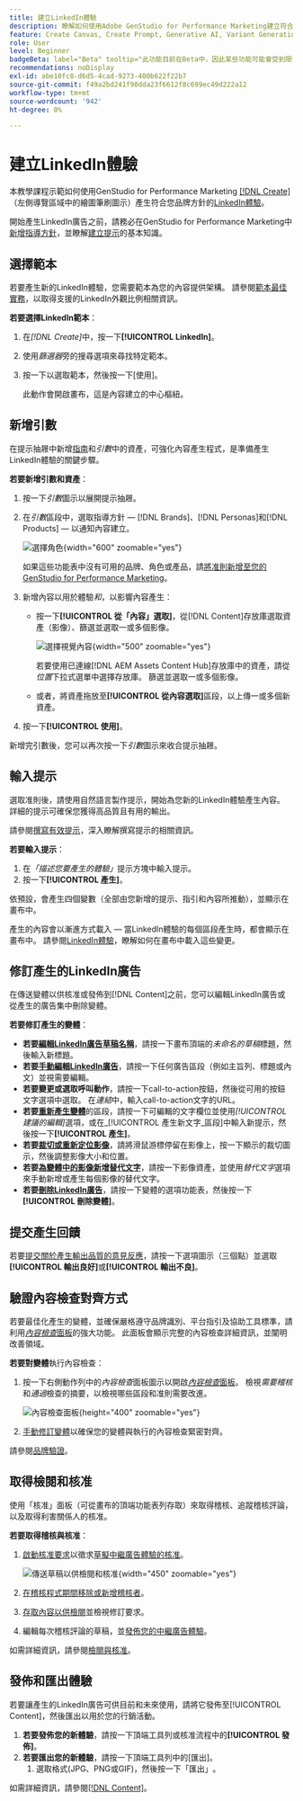 ```yaml
---
title: 建立LinkedIn體驗
description: 瞭解如何使用Adobe GenStudio for Performance Marketing建立符合品牌規範的LinkedIn體驗。
feature: Create Canvas, Create Prompt, Generative AI, Variant Generation, Content Generation
role: User
level: Beginner
badgeBeta: label="Beta" tooltip="此功能目前在Beta中，因此某些功能可能會受到限制或有所變更。"
recommendations: noDisplay
exl-id: abe10fc8-d6d5-4cad-9273-400b622f22b7
source-git-commit: f49a2bd241f98dda23f6612f8c699ec49d222a12
workflow-type: tm+mt
source-wordcount: '942'
ht-degree: 0%

---
```


# 建立LinkedIn體驗

本教學課程示範如何使用GenStudio for Performance Marketing [[!DNL Create]](/help/user-guide/create/overview.md) （左側導覽區域中的繪圖筆刷圖示）產生符合您品牌方針的[LinkedIn體驗](/help/user-guide/create/meta-experiences.md)。

開始產生LinkedIn廣告之前，請務必在GenStudio for Performance Marketing中[新增指導方針](/help/user-guide/guidelines/add-guidelines.md)，並瞭解[建立提示](/help/user-guide/effective-prompts.md)的基本知識。

## 選擇範本

若要產生新的LinkedIn體驗，您需要範本為您的內容提供架構。 請參閱[範本最佳實務](/help/user-guide/content/best-practices-for-templates.md#follow-channel-specific-template-guidelines)，以取得支援的LinkedIn外觀比例相關資訊。

**若要選擇LinkedIn範本**：

1. 在&#x200B;_[!DNL Create]_&#x200B;中，按一下&#x200B;**[!UICONTROL LinkedIn]**。
1. 使用&#x200B;_篩選器_&#x200B;旁的搜尋選項來尋找特定範本。
1. 按一下以選取範本，然後按一下[使用]。**&#x200B;**

   此動作會開啟畫布，這是內容建立的中心樞紐。

## 新增引數

在提示抽屜中新增[指南](/help/user-guide/guidelines/overview.md)和&#x200B;_引數_&#x200B;中的資產，可強化內容產生程式，是準備產生LinkedIn體驗的關鍵步驟。

**若要新增引數和資產**：

1. 按一下&#x200B;_引數_&#x200B;圖示以展開提示抽屜。
1. 在&#x200B;_引數_&#x200B;區段中，選取指導方針 — [!DNL Brands]、[!DNL Personas]和[!DNL Products] — 以通知內容建立。

   ![選擇角色](/help/assets/persona-select.png){width="600" zoomable="yes"}

   如果這些功能表中沒有可用的品牌、角色或產品，請[將准則新增至您的GenStudio for Performance Marketing](/help/user-guide/guidelines/add-guidelines.md)。

1. 新增內容以用於體驗&#x200B;*和*，以影響內容產生：
   * 按一下&#x200B;**[!UICONTROL 從「內容」選取]**，從[!DNL Content]存放庫選取資產（影像）、篩選並選取一或多個影像。

     ![選擇視覺內容](/help/assets/content-select-meta.png){width="500" zoomable="yes"}

     若要使用已連線[!DNL AEM Assets Content Hub]存放庫中的資產，請從&#x200B;_位置_&#x200B;下拉式選單中選擇存放庫。 篩選並選取一或多個影像。

   * 或者，將資產拖放至&#x200B;**[!UICONTROL 從內容選取]**&#x200B;區段，以上傳一或多個新資產。
1. 按一下&#x200B;**[!UICONTROL 使用]**。

新增完引數後，您可以再次按一下&#x200B;_引數_&#x200B;圖示來收合提示抽屜。

## 輸入提示

選取准則後，請使用自然語言製作提示，開始為您新的LinkedIn體驗產生內容。 詳細的提示可確保您獲得高品質且有用的輸出。

請參閱[撰寫有效提示](/help/user-guide/effective-prompts.md)，深入瞭解撰寫提示的相關資訊。

**若要輸入提示**：

1. 在&#x200B;_「描述您要產生的體驗」_&#x200B;提示方塊中輸入提示。
1. 按一下&#x200B;**[!UICONTROL 產生]**。

依預設，會產生四個變數（全部由您新增的提示、指引和內容所推動），並顯示在畫布中。

產生的內容會以漸進方式載入 — 當LinkedIn體驗的每個區段產生時，都會顯示在畫布中。 請參閱[LinkedIn體驗](/help/user-guide/create/linkedin-experiences.md#progressive-loading)，瞭解如何在畫布中載入這些變更。

## 修訂產生的LinkedIn廣告

在傳送變體以供核准或發佈到[!DNL Content]之前，您可以編輯LinkedIn廣告或從產生的廣告集中刪除變體。

**若要修訂產生的變體**：

* **若要[編輯LinkedIn廣告草稿名稱](/help/user-guide/create/manage-variants.md#change-draft-name)**，請按一下畫布頂端的&#x200B;_未命名的草稿_&#x200B;標題，然後輸入新標題。
* **若要[手動編輯LinkedIn廣告](/help/user-guide/create/manage-variants.md#manually-edit-text)**，請按一下任何廣告區段（例如主旨列、標題或內文）並視需要編輯。
* **若要變更或選取呼叫動作**，請按一下call-to-action按鈕，然後從可用的按鈕文字選項中選取。 在&#x200B;_連結_&#x200B;中，輸入call-to-action文字的URL。
* **若要[重新產生變體](/help/user-guide/create/manage-variants.md#re-generate-sections)**&#x200B;的區段，請按一下可編輯的文字欄位並使用&#x200B;_[!UICONTROL 建議的編輯]_&#x200B;選項，或在_[!UICONTROL 產生新文字_區段]中輸入新提示，然後按一下&#x200B;**[!UICONTROL 產生]**。
* **若要[裁切或重新定位影像](/help/user-guide/create/manage-variants.md#crop-assets)**，請將滑鼠游標停留在影像上，按一下顯示的裁切圖示，然後調整影像大小和位置。
* **若要[為變體中的影像新增替代文字](/help/user-guide/create/manage-variants.md#add-alt-text-for-images)**，請按一下影像資產，並使用&#x200B;_替代文字_&#x200B;選項來手動新增或產生每個影像的替代文字。
* **若要[刪除LinkedIn廣告](/help/user-guide/create/manage-variants.md#delete-variant)**，請按一下變體的選項功能表，然後按一下&#x200B;**[!UICONTROL 刪除變體]**。

## 提交產生回饋

若要[提交關於產生輸出品質的意見反應](/help/user-guide/create/manage-variants.md#generation-feedback)，請按一下選項圖示（三個點）並選取&#x200B;**[!UICONTROL 輸出良好]**&#x200B;或&#x200B;**[!UICONTROL 輸出不良]**。

## 驗證內容檢查對齊方式

若要最佳化產生的變體，並確保嚴格遵守品牌識別、平台指引及協助工具標準，請利用&#x200B;[_內容檢查_&#x200B;面板](/help/user-guide/guidelines/brand-validation.md#content-check-panel)的強大功能。 此面板會顯示完整的內容檢查詳細資訊，並闡明改善領域。

**若要對變體**&#x200B;執行內容檢查：

1. 按一下右側動作列中的&#x200B;_內容檢查_&#x200B;面板圖示以開啟&#x200B;[_內容檢查_&#x200B;面板](/help/user-guide/guidelines/brand-validation.md#content-check-panel)。 檢視&#x200B;*需要稽核*&#x200B;和&#x200B;*通過*&#x200B;檢查的摘要，以檢視哪些區段和准則需要改進。

   ![_內容檢查_&#x200B;面板](/help/assets/content-check-panel.png){height="400" zoomable="yes"}

1. [手動修訂變體](#revise-generated-variants)以確保您的變體與執行的內容檢查緊密對齊。

請參閱[品牌驗證](/help/user-guide/guidelines/brand-validation.md)。

## 取得檢閱和核准

使用「核准」面板（可從畫布的頂端功能表列存取）來取得稽核、追蹤稽核評論，以及取得利害關係人的核准。

**若要取得稽核與核准**：

1. [啟動核准要求](/help/user-guide/approvals/request-review.md)以徵求[草擬中繼廣告體驗的核准](/help/user-guide/approvals/approve-content.md)。

   ![傳送草稿以供檢閱和核准](/help/assets/send-approval-meta.png){width="450" zoomable="yes"}

1. [在稽核程式期間移除或新增稽核者](/help/user-guide/approvals/review-and-edit.md#manage-approvals)。
1. [存取內容以供檢閱](/help/user-guide/approvals/review-and-edit.md#access-content-for-review)並檢視修訂要求。
1. 編輯每次稽核評論的草稿，並[發佈您的中繼廣告體驗](#publish-and-export-experience)。

如需詳細資訊，請參閱[檢閱與核准](/help/user-guide/approvals/overview.md)。

## 發佈和匯出體驗

若要讓產生的LinkedIn廣告可供目前和未來使用，請將它發佈至[!UICONTROL Content]，然後匯出以用於您的行銷活動。

1. **若要發佈您的新體驗**，請按一下頂端工具列或核准流程中的&#x200B;**[!UICONTROL 發佈]**。
1. **若要匯出您的新體驗**，請按一下頂端工具列中的[匯出]。**&#x200B;**
   1. 選取格式(JPG、PNG或GIF)，然後按一下「匯出」**&#x200B;**。

如需詳細資訊，請參閱[[!DNL Content]](/help/user-guide/content/overview.md#search-and-find-approved-content)。
